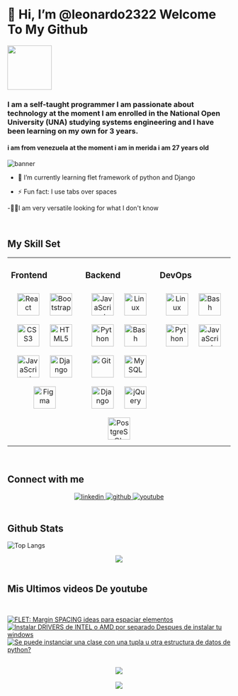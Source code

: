 # 👋 Hi, I’m @leonardo2322  Welcome To My Github <div id="header" align="center">
  <img src="https://media3.giphy.com/media/v1.Y2lkPTc5MGI3NjExbWdxc2x3ZGFxZ2Z1MzVkeTJucG1sa202NHh4bzBjY294cHk3YjhqbyZlcD12MV9pbnRlcm5hbF9naWZfYnlfaWQmY3Q9Zw/bGgsc5mWoryfgKBx1u/giphy.webp" width="100"/>
</div>

### I am a self-taught programmer I am passionate about technology at the moment I am enrolled in the National Open University (UNA) studying systems engineering and I have been learning on my own for 3 years.

#### i am from venezuela at the moment i am in merida i am 27 years old 

![banner](bannergithub.png)

  

  

- 🌱 I’m currently learning flet framework of python and Django  
  
- ⚡ Fun fact: I use tabs over spaces  

-🐱‍👤I am very versatile looking for what I don't know 
  

<br/>  


## My Skill Set  
<table><tr><td valign="top" width="33%">



### Frontend  
<div align="center">  
<a href="https://reactjs.org/" target="_blank"><img style="margin: 10px" src="https://profilinator.rishav.dev/skills-assets/react-original-wordmark.svg" alt="React" height="50" /></a>  
<a href="https://getbootstrap.com/docs/3.4/javascript/" target="_blank"><img style="margin: 10px" src="https://profilinator.rishav.dev/skills-assets/bootstrap-plain.svg" alt="Bootstrap" height="50" /></a>  
<a href="https://www.w3schools.com/css/" target="_blank"><img style="margin: 10px" src="https://profilinator.rishav.dev/skills-assets/css3-original-wordmark.svg" alt="CSS3" height="50" /></a>  
<a href="https://en.wikipedia.org/wiki/HTML5" target="_blank"><img style="margin: 10px" src="https://profilinator.rishav.dev/skills-assets/html5-original-wordmark.svg" alt="HTML5" height="50" /></a>  
<a href="https://www.javascript.com/" target="_blank"><img style="margin: 10px" src="https://profilinator.rishav.dev/skills-assets/javascript-original.svg" alt="JavaScript" height="50" /></a>  
<a href="https://www.djangoproject.com/" target="_blank"><img style="margin: 10px" src="https://profilinator.rishav.dev/skills-assets/django-original.svg" alt="Django" height="50" /></a>  
<a href="https://www.figma.com/" target="_blank"><img style="margin: 10px" src="https://profilinator.rishav.dev/skills-assets/figma-icon.svg" alt="Figma" height="50" /></a>  
</div>

</td><td valign="top" width="33%">



### Backend  
<div align="center">  
<a href="https://www.javascript.com/" target="_blank"><img style="margin: 10px" src="https://profilinator.rishav.dev/skills-assets/javascript-original.svg" alt="JavaScript" height="50" /></a>  
<a href="https://www.linux.org/" target="_blank"><img style="margin: 10px" src="https://profilinator.rishav.dev/skills-assets/linux-original.svg" alt="Linux" height="50" /></a>  
<a href="https://www.python.org/" target="_blank"><img style="margin: 10px" src="https://profilinator.rishav.dev/skills-assets/python-original.svg" alt="Python" height="50" /></a>  
<a href="https://www.gnu.org/software/bash/" target="_blank"><img style="margin: 10px" src="https://profilinator.rishav.dev/skills-assets/gnu_bash-icon.svg" alt="Bash" height="50" /></a>  
<a href="https://github.com/" target="_blank"><img style="margin: 10px" src="https://profilinator.rishav.dev/skills-assets/git-scm-icon.svg" alt="Git" height="50" /></a>  
<a href="https://www.mysql.com/" target="_blank"><img style="margin: 10px" src="https://profilinator.rishav.dev/skills-assets/mysql-original-wordmark.svg" alt="MySQL" height="50" /></a>  
<a href="https://www.djangoproject.com/" target="_blank"><img style="margin: 10px" src="https://profilinator.rishav.dev/skills-assets/django-original.svg" alt="Django" height="50" /></a>  
<a href="https://jquery.com/" target="_blank"><img style="margin: 10px" src="https://profilinator.rishav.dev/skills-assets/jquery.png" alt="jQuery" height="50" /></a>  
<a href="https://www.postgresql.org/" target="_blank"><img style="margin: 10px" src="https://profilinator.rishav.dev/skills-assets/postgresql-original-wordmark.svg" alt="PostgreSQL" height="50" /></a>  
</div>

</td><td valign="top" width="33%">



### DevOps  
<div align="center">  
<a href="https://www.linux.org/" target="_blank"><img style="margin: 10px" src="https://profilinator.rishav.dev/skills-assets/linux-original.svg" alt="Linux" height="50" /></a>  
<a href="https://www.gnu.org/software/bash/" target="_blank"><img style="margin: 10px" src="https://profilinator.rishav.dev/skills-assets/gnu_bash-icon.svg" alt="Bash" height="50" /></a>  
<a href="https://www.python.org/" target="_blank"><img style="margin: 10px" src="https://profilinator.rishav.dev/skills-assets/python-original.svg" alt="Python" height="50" /></a>  
<a href="https://www.javascript.com/" target="_blank"><img style="margin: 10px" src="https://profilinator.rishav.dev/skills-assets/javascript-original.svg" alt="JavaScript" height="50" /></a>  
</div>

</td></tr></table>  

<br/>  


## Connect with me  
<div align="center">
<a href="https://linkedin.com/in/https://www.linkedin.com/in/leonardo-jose-367bb2229/" target="_blank">
<img src=https://img.shields.io/badge/linkedin-%231E77B5.svg?&style=for-the-badge&logo=linkedin&logoColor=white alt=linkedin style="margin-bottom: 5px;" />
</a>
<a href="https://github.com/leonardo2322" target="_blank">
<img src=https://img.shields.io/badge/github-%2324292e.svg?&style=for-the-badge&logo=github&logoColor=white alt=github style="margin-bottom: 5px;" />
</a>
<a href="https://www.youtube.com/user/UCTbM8SMp2ydxM5z-ANVZGfA" target="_blank">
<img src=https://img.shields.io/badge/youtube-%23EE4831.svg?&style=for-the-badge&logo=youtube&logoColor=white alt=youtube style="margin-bottom: 5px;" />
</a>  
</div>  
  

<br/>  


## Github Stats 

 ![Top Langs](https://github-readme-stats.vercel.app/api/top-langs/?username=leonardo2322&layout=compact&theme=dark)


<div align="center"><img src="https://github-readme-stats.vercel.app/api?username=leonardo2322&theme=vision-friendly-dark&show_icons=true&count_private=true&hide_border=true" align="center" /></div>  

<br/> 
 
 ##  Mis Ultimos videos De youtube

<br/> 


<!-- BEGIN YOUTUBE-CARDS -->
[![FLET: Margin  SPACING ideas para espaciar elementos](https://ytcards.demolab.com/?id=Ve1qa4zEBoQ&title=FLET%3A+Margin++SPACING+ideas+para+espaciar+elementos&lang=en&timestamp=1728267377&background_color=%230d1117&title_color=%23ffffff&stats_color=%23dedede&max_title_lines=1&width=250&border_radius=5 "FLET: Margin  SPACING ideas para espaciar elementos")](https://www.youtube.com/watch?v=Ve1qa4zEBoQ)
[![Instalar DRIVERS de INTEL o AMD por separado Despues de instalar tu windows](https://ytcards.demolab.com/?id=0IGU9xBQSTI&title=Instalar+DRIVERS+de+INTEL+o+AMD+por+separado+Despues+de+instalar+tu+windows&lang=en&timestamp=1727477388&background_color=%230d1117&title_color=%23ffffff&stats_color=%23dedede&max_title_lines=1&width=250&border_radius=5 "Instalar DRIVERS de INTEL o AMD por separado Despues de instalar tu windows")](https://www.youtube.com/watch?v=0IGU9xBQSTI)
[![Se puede instanciar una clase con una tupla u otra estructura de datos de python?](https://ytcards.demolab.com/?id=_7TljEQoFKA&title=Se+puede+instanciar+una+clase+con+una+tupla+u+otra+estructura+de+datos+de+python%3F&lang=en&timestamp=1727064006&background_color=%230d1117&title_color=%23ffffff&stats_color=%23dedede&max_title_lines=1&width=250&border_radius=5 "Se puede instanciar una clase con una tupla u otra estructura de datos de python?")](https://www.youtube.com/watch?v=_7TljEQoFKA)
<!-- END YOUTUBE-CARDS -->




  

<br/>  

<div align="center">
<img src="https://komarev.com/ghpvc/?username=leonardo2322&&style=flat-square" align="center" />
</div>  
  

<br/>  

<div align="center">
            <a href="https://paypal.me/leonardo jose araujo mendez" target="_blank" style="display: inline-block;">
                <img
                    src="https://img.shields.io/badge/Donate-PayPal-blue.svg?style=flat-square&logo=paypal" 
                    align="center"
                />
            </a></div>
<br />



